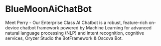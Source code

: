 # BlueMoonAiChatBot
Meet Perry - Our Enterprise Class AI Chatbot is a robust, feature-rich on-device chatbot framework powered by Machine Learning for 
advanced natural language processing (NLP) and intent recognition, cognitive services, Oryzer Studio the BotFramework & Oscova Bot.



